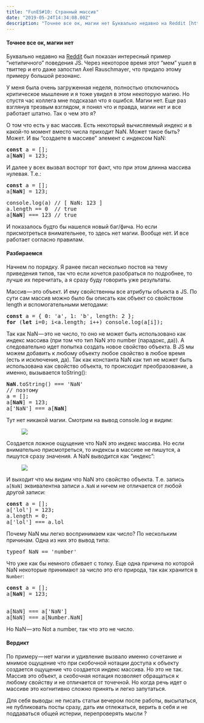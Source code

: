 ```yaml
---
title: "FunES#10: Странный массив"
date: "2019-05-24T14:34:08.00Z"
description: "Точнее все ок, магии нет Буквально недавно на Reddit [https://www.reddit.com/r/javascript/comments/brjxab/nan_can_be_used_as_an_"
---
```


<!--kg-card-begin: html--><h4>Точнее все ок, магии нет</h4>
<p>Буквально недавно на <a href="https://www.reddit.com/r/javascript/comments/brjxab/nan_can_be_used_as_an_array_index/" target="_blank" rel="noopener noreferrer">Reddit</a> был показан интересный пример “нетипичного” поведения JS. Через некоторое время этот “мем” ушел в твиттер и его даже запостил Axel Rauschmayer‏, что придало этому примеру большой резонанс.</p>
<p>У меня была очень загруженная неделя, полностью отключилось критическое мышление и я тоже увидел в этом некоторую магию. Но спустя час коллега мне подсказал что я ошибся. Магии нет. Еще раз взглянув трезвым взглядом, я понял что и правда, магии нет и все работает штатно. Так о чем это я?</p>
<p>О том что есть у вас массив. Есть некоторый вычисляемый индекс и в какой-то момент вместо числа приходит NaN. Может такое быть? Может. И вы “создаете в массиве” элемент с индексом NaN:</p>
<pre><strong>const</strong> a = [];<br>a[<strong>NaN</strong>] = 123;</pre>
<p>И далее у всех вызвал восторг тот факт, что при этом длинна массива нулевая. Т.е.:</p>
<pre><strong>const</strong> a = [];<br>a[<strong>NaN</strong>] = 123;</pre>
<pre>console.log(a) // [ NaN: 123 ]<br>a.length == 0  // true<br>a[<strong>NaN</strong>] === 123 // true</pre>
<p>И показалось будто бы нашелся новый баг/фича. Но если присмотреться внимательнее, то здесь нет магии. Вообще нет. И все работает согласно правилам.</p>
<h4>Разбираемся</h4>
<p>Начнем по порядку. Я ранее писал несколько постов на тему приведения типов, так что если хочется разобраться по подробнее, то лучше их перечитать, а я сразу буду говорить уже результаты.</p>
<p>Массив — это объект. И ему свойственны все атрибуты объекта в JS. По сути сам массив можно было бы описать как объект со свойством length и вспомогательными методами:</p>
<pre><strong>const</strong> a = { 0: 'a', 1: 'b', length: 2 };<br><strong>for</strong> (<strong>let</strong> i=0; i&lt;a.length; i++) console.log(a[i]);</pre>
<p>Так как NaN — это не число, то оно не может быть использовано как индекс массива (при том что тип NaN это number (парадокс, да)). А следовательно идет попытка создать новое свойство объекта. В JS мы можем добавить к любому объекту любое свойство в любое время (есть и исключения, да). Так как константа NaN как тип не может быть использована как свойство объекта, то происходит преобразование, а именно, вызывается toString():</p>
<pre><strong>NaN</strong>.toString() === 'NaN'<br>// поэтому<br>a = [];<br>a[<strong>NaN</strong>] = 123;<br>a['NaN'] === a[<strong>NaN</strong>]</pre>
<p>Тут нет никакой магии. Смотрим на вывод console.log и видим:</p>
<figure>
<p><img data-width="506" data-height="182" src="https://cdn-images-1.medium.com/max/800/1*vi5nCExromusVqK5hjPxYg.jpeg"><br />
</figure>
<p>Создается ложное ощущение что NaN это индекс массива. Но если внимательно присмотреться, то индексы в массиве не пишутся, а пишутся сразу значения. А NaN выводится как “индекс”:</p>
<figure>
<p><img data-width="476" data-height="164" src="https://cdn-images-1.medium.com/max/800/1*w2UVNxUXylC-l5WcbJkeSA.jpeg"><br />
</figure>
<p>И выходит что мы видим что NaN это свойство объекта. Т.е. запись <code>a[NaN]</code> эквивалентна записи <code>a.NaN</code> и ничем не отличается от любой другой записи:</p>
<pre><strong>const</strong> a = [];<br>a['lol'] = 123;<br>a.length = 0;<br>a['lol'] === a.lol</pre>
<p>Почему NaN мы легко воспринимаем как число? По нескольким причинам. Одна из них это вывод типа:</p>
<pre>typeof NaN == 'number'</pre>
<p>Что уже как бы немного сбивает с толку. Еще одна причина по которой NaN некоторые принимают за число это его природа, так как хранится в <code>Number</code>:</p>
<pre><strong>const</strong> a = [];<br>a[<strong>NaN</strong>] = 123;</pre>
<pre><br>a[NaN] === a['NaN']<br>a[NaN] === a[Number.NaN]</pre>
<p>Но NaN — это Not a number, так что это не число.</p>
<h4>Вердикт</h4>
<p>По примеру — нет магии и удивление вызвало именно сочетание и мнимое ощущение что при скобочной нотации доступа к объекту создается ощущение что создается индекс массива. Но это не так. Массив это объект, а скобочная нотация позволяет обращаться к любому свойству и не отличается от точечной. Но когда речь идет о массиве это когнитивно сложно принять и легко запутаться.</p>
<p>Для себя выводы: не писать статьи вечером после работы, высыпаться, не публиковать посты сразу, дать им отлежаться, верить в себя и не поддаваться общей истерии, перепроверять мысли ?</p>
<!--kg-card-end: html-->

